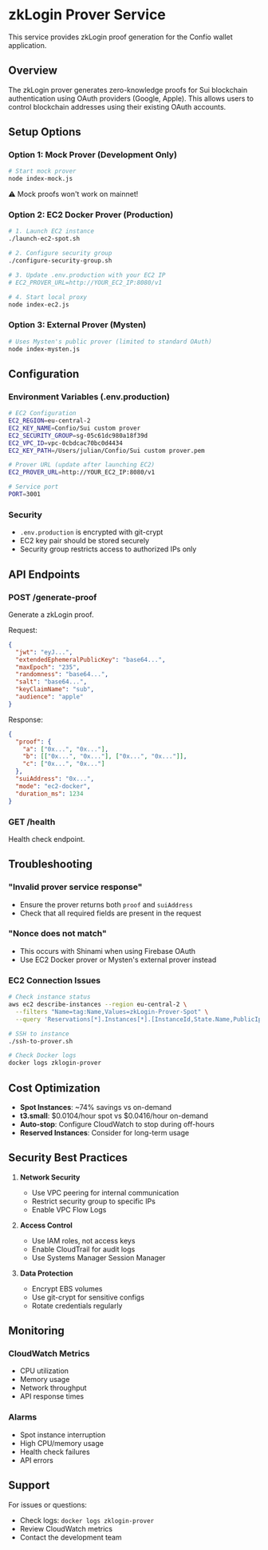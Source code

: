 # zkLogin Prover Service

This service provides zkLogin proof generation for the Confío wallet application.

## Overview

The zkLogin prover generates zero-knowledge proofs for Sui blockchain authentication using OAuth providers (Google, Apple). This allows users to control blockchain addresses using their existing OAuth accounts.

## Setup Options

### Option 1: Mock Prover (Development Only)
```bash
# Start mock prover
node index-mock.js
```
⚠️ Mock proofs won't work on mainnet!

### Option 2: EC2 Docker Prover (Production)
```bash
# 1. Launch EC2 instance
./launch-ec2-spot.sh

# 2. Configure security group
./configure-security-group.sh

# 3. Update .env.production with your EC2 IP
# EC2_PROVER_URL=http://YOUR_EC2_IP:8080/v1

# 4. Start local proxy
node index-ec2.js
```

### Option 3: External Prover (Mysten)
```bash
# Uses Mysten's public prover (limited to standard OAuth)
node index-mysten.js
```

## Configuration

### Environment Variables (.env.production)
```bash
# EC2 Configuration
EC2_REGION=eu-central-2
EC2_KEY_NAME=Confio/Sui custom prover
EC2_SECURITY_GROUP=sg-05c61dc980a18f39d
EC2_VPC_ID=vpc-0cbdcac70bc0d4434
EC2_KEY_PATH=/Users/julian/Confio/Sui custom prover.pem

# Prover URL (update after launching EC2)
EC2_PROVER_URL=http://YOUR_EC2_IP:8080/v1

# Service port
PORT=3001
```

### Security
- `.env.production` is encrypted with git-crypt
- EC2 key pair should be stored securely
- Security group restricts access to authorized IPs only

## API Endpoints

### POST /generate-proof
Generate a zkLogin proof.

Request:
```json
{
  "jwt": "eyJ...",
  "extendedEphemeralPublicKey": "base64...",
  "maxEpoch": "235",
  "randomness": "base64...",
  "salt": "base64...",
  "keyClaimName": "sub",
  "audience": "apple"
}
```

Response:
```json
{
  "proof": {
    "a": ["0x...", "0x..."],
    "b": [["0x...", "0x..."], ["0x...", "0x..."]],
    "c": ["0x...", "0x..."]
  },
  "suiAddress": "0x...",
  "mode": "ec2-docker",
  "duration_ms": 1234
}
```

### GET /health
Health check endpoint.

## Troubleshooting

### "Invalid prover service response"
- Ensure the prover returns both `proof` and `suiAddress`
- Check that all required fields are present in the request

### "Nonce does not match"
- This occurs with Shinami when using Firebase OAuth
- Use EC2 Docker prover or Mysten's external prover instead

### EC2 Connection Issues
```bash
# Check instance status
aws ec2 describe-instances --region eu-central-2 \
  --filters "Name=tag:Name,Values=zkLogin-Prover-Spot" \
  --query 'Reservations[*].Instances[*].[InstanceId,State.Name,PublicIpAddress]'

# SSH to instance
./ssh-to-prover.sh

# Check Docker logs
docker logs zklogin-prover
```

## Cost Optimization

- **Spot Instances**: ~74% savings vs on-demand
- **t3.small**: $0.0104/hour spot vs $0.0416/hour on-demand
- **Auto-stop**: Configure CloudWatch to stop during off-hours
- **Reserved Instances**: Consider for long-term usage

## Security Best Practices

1. **Network Security**
   - Use VPC peering for internal communication
   - Restrict security group to specific IPs
   - Enable VPC Flow Logs

2. **Access Control**
   - Use IAM roles, not access keys
   - Enable CloudTrail for audit logs
   - Use Systems Manager Session Manager

3. **Data Protection**
   - Encrypt EBS volumes
   - Use git-crypt for sensitive configs
   - Rotate credentials regularly

## Monitoring

### CloudWatch Metrics
- CPU utilization
- Memory usage
- Network throughput
- API response times

### Alarms
- Spot instance interruption
- High CPU/memory usage
- Health check failures
- API errors

## Support

For issues or questions:
- Check logs: `docker logs zklogin-prover`
- Review CloudWatch metrics
- Contact the development team